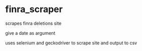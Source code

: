 # finra_scraper
scrapes finra deletions site

give a date as argument

uses selenium and geckodriver to scrape site and output to csv
